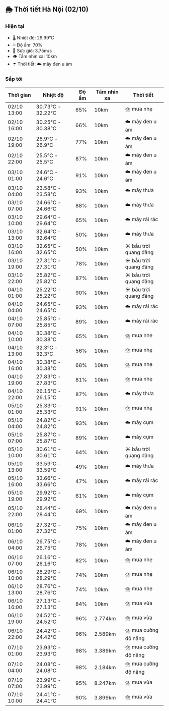 ## 🌦️ Thời tiết Hà Nội (02/10)

### Hiện tại

- 🌡️ Nhiệt độ: 29.99℃
- 💦 Độ ẩm: 70%
- 💨 Sức gió: 3.75m/s
- 👁️ Tầm nhìn xa: 10km
- ☂️ Thời tiết: ☁️ mây đen u ám

### Sắp tới

| Thời gian | Nhiệt độ | Độ ẩm | Tầm nhìn xa | Thời tiết |
| --- | --- | --- | --- | --- |
| 02/10 13:00 | 30.73℃ - 32.22℃ | 65% | 10km | ⛈️ mưa nhẹ |
| 02/10 16:00 | 30.25℃ - 30.38℃ | 66% | 10km | ☁️ mây đen u ám |
| 02/10 19:00 | 26.9℃ - 26.9℃ | 77% | 10km | ☁️ mây đen u ám |
| 02/10 22:00 | 25.5℃ - 25.5℃ | 87% | 10km | ☁️ mây đen u ám |
| 03/10 01:00 | 24.6℃ - 24.6℃ | 91% | 10km | ☁️ mây đen u ám |
| 03/10 04:00 | 23.58℃ - 23.58℃ | 93% | 10km | ☁️ mây thưa |
| 03/10 07:00 | 24.66℃ - 24.66℃ | 88% | 10km | ☁️ mây thưa |
| 03/10 10:00 | 29.64℃ - 29.64℃ | 65% | 10km | ☁️ mây rải rác |
| 03/10 13:00 | 32.64℃ - 32.64℃ | 50% | 10km | ☁️ mây thưa |
| 03/10 16:00 | 32.65℃ - 32.65℃ | 50% | 10km | ☀️ bầu trời quang đãng |
| 03/10 19:00 | 27.31℃ - 27.31℃ | 78% | 10km | ☀️ bầu trời quang đãng |
| 03/10 22:00 | 25.82℃ - 25.82℃ | 87% | 10km | ☀️ bầu trời quang đãng |
| 04/10 01:00 | 25.22℃ - 25.22℃ | 90% | 10km | ☀️ bầu trời quang đãng |
| 04/10 04:00 | 24.65℃ - 24.65℃ | 93% | 10km | ☁️ mây rải rác |
| 04/10 07:00 | 25.85℃ - 25.85℃ | 89% | 10km | ☁️ mây rải rác |
| 04/10 10:00 | 30.38℃ - 30.38℃ | 65% | 10km | ⛈️ mưa nhẹ |
| 04/10 13:00 | 32.3℃ - 32.3℃ | 56% | 10km | ⛈️ mưa nhẹ |
| 04/10 16:00 | 30.38℃ - 30.38℃ | 68% | 10km | ⛈️ mưa nhẹ |
| 04/10 19:00 | 27.83℃ - 27.83℃ | 81% | 10km | ⛈️ mưa nhẹ |
| 04/10 22:00 | 26.15℃ - 26.15℃ | 87% | 10km | ☁️ mây thưa |
| 05/10 01:00 | 25.33℃ - 25.33℃ | 91% | 10km | ⛈️ mưa nhẹ |
| 05/10 04:00 | 24.82℃ - 24.82℃ | 93% | 10km | ☁️ mây cụm |
| 05/10 07:00 | 25.87℃ - 25.87℃ | 89% | 10km | ☁️ mây cụm |
| 05/10 10:00 | 30.61℃ - 30.61℃ | 64% | 10km | ☀️ bầu trời quang đãng |
| 05/10 13:00 | 33.59℃ - 33.59℃ | 49% | 10km | ☁️ mây thưa |
| 05/10 16:00 | 33.66℃ - 33.66℃ | 47% | 10km | ☁️ mây rải rác |
| 05/10 19:00 | 29.92℃ - 29.92℃ | 61% | 10km | ☁️ mây cụm |
| 05/10 22:00 | 28.44℃ - 28.44℃ | 69% | 10km | ☁️ mây đen u ám |
| 06/10 01:00 | 27.32℃ - 27.32℃ | 75% | 10km | ☁️ mây đen u ám |
| 06/10 04:00 | 26.75℃ - 26.75℃ | 78% | 10km | ☁️ mây đen u ám |
| 06/10 07:00 | 26.16℃ - 26.16℃ | 82% | 10km | ⛈️ mưa nhẹ |
| 06/10 10:00 | 28.29℃ - 28.29℃ | 74% | 10km | ⛈️ mưa nhẹ |
| 06/10 13:00 | 28.76℃ - 28.76℃ | 74% | 10km | ⛈️ mưa nhẹ |
| 06/10 16:00 | 27.13℃ - 27.13℃ | 84% | 10km | ⛈️ mưa vừa |
| 06/10 19:00 | 24.52℃ - 24.52℃ | 96% | 2.774km | ⛈️ mưa vừa |
| 06/10 22:00 | 24.42℃ - 24.42℃ | 96% | 2.589km | ⛈️ mưa cường độ nặng |
| 07/10 01:00 | 23.93℃ - 23.93℃ | 98% | 3.389km | ⛈️ mưa cường độ nặng |
| 07/10 04:00 | 24.08℃ - 24.08℃ | 98% | 2.184km | ⛈️ mưa cường độ nặng |
| 07/10 07:00 | 23.99℃ - 23.99℃ | 95% | 8.247km | ⛈️ mưa vừa |
| 07/10 10:00 | 24.41℃ - 24.41℃ | 90% | 3.899km | ⛈️ mưa vừa |

